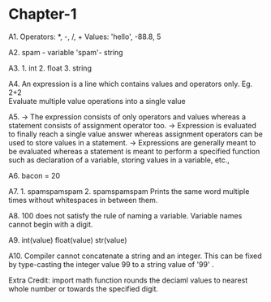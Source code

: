 # Chapter-1

A1. Operators: *, -, /, +
    Values: 'hello', -88.8, 5 

A2. spam - variable
   'spam'- string

A3. 1. int
    2. float
    3. string

A4. An expression is a line which contains values and operators only. Eg. 2+2    
    Evaluate multiple value operations into a single value 

A5. -> The expression consists of only operators and values whereas a statement 
        consists of assignment operator too.
    -> Expression is evaluated to finally reach a single value answer whereas 
        assignment operators can be used to store values in a statement.
    -> Expressions are generally meant to be evaluated whereas a statement is 
        meant to perform a specified function such as declaration of a variable,
        storing values in a variable, etc.,    

A6. bacon = 20

A7. 1. spamspamspam
    2. spamspamspam
    Prints the same word multiple times without whitespaces in between them.

A8. 100 does not satisfy the rule of naming a variable. Variable names cannot begin 
    with a digit. 

A9. int(value)
    float(value)
    str(value)    

A10. Compiler cannot concatenate a string and an integer. This can be fixed by 
     type-casting the integer value 99 to a string value of '99' .

Extra Credit: import math function
              rounds the deciaml values to nearest whole number or towards the
              specified digit.

